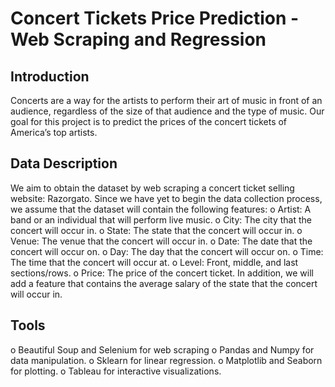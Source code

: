 # Concert Tickets Price Prediction - Web Scraping and Regression
## Introduction
Concerts are a way for the artists to perform their art of music in front of an audience, regardless of the size of that audience and the type of music. Our goal for this project is to predict the prices of the concert tickets of America’s top artists.

## Data Description 
We aim to obtain the dataset by web scraping a concert ticket selling website: Razorgato. Since we have yet to begin the data collection process, we assume that the dataset will contain the following features:
o	Artist: A band or an individual that will perform live music.
o	City: The city that the concert will occur in.
o	State: The state that the concert will occur in.
o	Venue: The venue that the concert will occur in.
o	Date: The date that the concert will occur on.
o	Day: The day that the concert will occur on.
o	Time: The time that the concert will occur at.
o	Level: Front, middle, and last sections/rows.
o	Price:  The price of the concert ticket.
In addition, we will add a feature that contains the average salary of the state that the concert will occur in.

## Tools
o	Beautiful Soup and Selenium for web scraping 
o	Pandas and Numpy for data manipulation.
o	Sklearn for linear regression.
o	Matplotlib and Seaborn for plotting.
o	Tableau for interactive visualizations.
